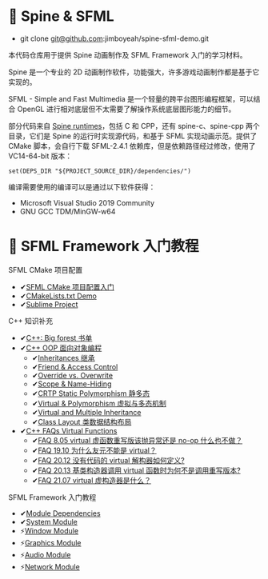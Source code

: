 # 🚩 Spine & SFML
- git clone git@github.com:jimboyeah/spine-sfml-demo.git

本代码仓库用于提供 Spine 动画制作及 SFML Framework 入门的学习材料。

Spine 是一个专业的 2D 动画制作软件，功能强大，许多游戏动画制作都是基于它实现的。

SFML - Simple and Fast Multimedia 是一个轻量的跨平台图形编程框架，可以结合 OpenGL 进行相对底层但不太需要了解操作系统底层图形能力的细节。

部分代码来自 [Spine runtimes](https://github.com/EsotericSoftware/spine-runtimes)，包括 C 和 CPP，还有 spine-c、spine-cpp 两个目录，它们是 Spine 的运行时实现源代码，和基于 SFML 实现动画示范。提供了 CMake 脚本，会自行下载 SFML-2.4.1 依赖库，但是依赖路径经过修改，使用了 VC14-64-bit 版本：

    set(DEPS_DIR "${PROJECT_SOURCE_DIR}/dependencies/")

编译需要使用的编译可以是通过以下软件获得：

- Microsoft Visual Studio 2019 Community
- GNU GCC TDM/MinGW-w64


# 🚩 SFML Framework 入门教程

SFML CMake 项目配置

- ✔[SFML CMake 项目配置入门](./SFML-tutorials-cmake.md)
- ✔[CMakeLists.txt Demo](./SFML-tutorials-cmake.md#-cmakeliststxt-demo)
- ✔[Sublime Project](./SFML-tutorials-cmake.md#-sublime-project)

C++ 知识补充

- ✔[C++: Big forest 书单](/SFML-tuorials-Big-forest.md)
- ✔[C++ OOP 面向对象编程](./SFML-tuorials-cpp.md)
    - ✔[Inheritances 继承](./SFML-tuorials-cpp.md#-Inheritances-继承)
    - ✔[Friend & Access Control](./SFML-tuorials-cpp.md#-Friend---Access-Control)
    - ✔[Override vs. Overwrite](./SFML-tuorials-cpp.md#-Override-vs--Overwrite)
    - ✔[Scope & Name-Hiding](./SFML-tuorials-cpp.md#-Scope-&-Name-Hiding)
    - ✔[CRTP Static Polymorphism 静多态](./SFML-tuorials-cpp.md#-CRTP-Static-Polymorphism-静多态)
    - ✔[Virtual & Polymorphism 虚拟与多态机制](./SFML-tuorials-cpp.md#-Virtual-&-Polymorphism-虚拟与多态机制)
    - ✔[Virtual and Multiple Inheritance](./SFML-tuorials-cpp.md#-Virtual-and-Multiple-Inheritance)
    - ✔[Class Layout 类数据结构布局](./SFML-tuorials-cpp.md#-Class-Layout-类数据结构布局)
- ✔[C++ FAQs Virtual Functions](SFML-tuorials-cpp-faqs.md#C++-FAQs-Virtual-Functions)
    - ✔[FAQ 8.05 virtual 虚函数重写版该抛异常还是 no-op 什么也不做？](SFML-tuorials-cpp-faqs.md#FAQ-8.05-virtual-虚函数重写版该抛异常还是-no-op-什么也不做？)
    - ✔[FAQ 19.10 为什么友元不能是 virtual？](SFML-tuorials-cpp-faqs.md#FAQ-19-10-为什么友元不能是-virtual？)
    - ✔[FAQ 20.12 没有代码的 virtual 解构器如何定义?](SFML-tuorials-cpp-faqs.md#FAQ-20.12-没有代码的-virtual-解构器如何定义?)
    - ✔[FAQ 20.13 基类构造器调用 virtual 函数时为何不是调用重写版本?](SFML-tuorials-cpp-faqs.md#FAQ-20.13-基类构造器调用-virtual-函数时为何不是调用重写版本?)
    - ✔[FAQ 21.07 virtual 虚构造器是什么？](SFML-tuorials-cpp-faqs.md#FAQ-21.07-virtual-虚构造器是什么？)

SFML Framework 入门教程

- ✔[Module Dependencies](./SFML-tuorials-modules.md)
- ✔[System Module](./SFML-tuorials-system.md)
- ⚡[Window Module](./#-to-be-continue)
- ⚡[Graphics Module](./#-to-be-continue)
- ⚡[Audio Module](./#-to-be-continue)
- ⚡[Network Module](./#-to-be-continue)

